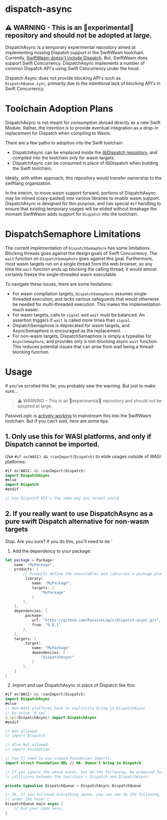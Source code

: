 # dispatch-async

## ⚠️ WARNING - This is an 🧪experimental🧪 repository and should not be adopted at large.

DispatchAsync is a temporary experimental repository aimed at implementing missing Dispatch support in the SwiftWasm toolchain.
Currently, [SwiftWasm doesn't include Dispatch](https://book.swiftwasm.org/getting-started/porting.html#swift-foundation-and-dispatch). 
But, SwiftWasm does support Swift Concurrency. DispatchAsync implements a number of common Dispatch API's using Swift Concurrency
under the hood.

Dispatch Async does not provide blocking API's such as `DispatchQueue.sync`, primarily due to the intentional lack of blocking
API's in Swift Concurrency.

# Toolchain Adoption Plans

DispatchAsync is not meant for consumption abroad directly as a new Swift Module. Rather, the intention is to provide eventual integration
as a drop-in replacement for Dispatch when compiling to Wasm.

There are a few paths to adoption into the Swift toolchain

- DispatchAsync can be emplaced inside the [libDispatch repository](https://github.com/swiftlang/swift-corelibs-libdispatch), and compiled
into the toolchain only for wasm targets.
- DispatchAsync can be consumed in place of libDispatch when building the Swift toolchain.

Ideally, with either approach, this repository would transfer ownership to the swiftlang organization.

In the interim, to move wasm support forward, portions of DispatchAsync may be inlined (copy-pasted)
into various libraries to enable wasm support. DispatchAsync is designed for this purpose, and has
special `#if` handling to ensure that existing temporary usages will be elided without breakage
the moment SwiftWasm adds support for `Dispatch` into the toolchain.

# DispatchSemaphore Limitations

The current implementation of `DispatchSemaphore` has some limitations. Blocking threads goes against the design goals of Swift Concurrency.
The `wait` function on `DispatchSemaphore` goes against this goal. Furthermore, most wasm targets run on a single thread from the web
browser, so any time the `wait` function ends up blocking the calling thread, it would almost certainly freeze the single-threaded wasm
executable.

To navigate these issues, there are some limitations:

- For wasm compilation targets, `DispatchSemaphore` assumes single-threaded execution, and lacks various safeguards that would otherwise
be needed for multi-threaded execution. This makes the implementation much easier.
- For wasm targets, calls to `signal` and `wait` must be balanced. An assertion triggers if `wait` is called more times than `signal`.
- DispatchSemaphore is deprecated for wasm targets, and AsyncSemaphore is encouraged as the replacement.
- For non-wasm targets, DispatchSemaphore is simply a typealias for `AsyncSemaphore`, and provides only a non-blocking async `wait` 
function. This reduces potential issues that can arise from wait being a thread-blocking function.

# Usage

If you've scrolled this far, you probably saw the warning. But just to make sure…

> ⚠️ WARNING - This is an 🧪experimental🧪 repository and should not be adopted at large.

PassiveLogic is [actively working](https://github.com/PassiveLogic/swift-web-examples/issues/1) to mainstream this into the SwiftWasm
toolchain. But if you can't wait, here are some tips.

## 1. Only use this for WASI platforms, and only if Dispatch cannot be imported.

Use `#if os(WASI) && !canImport(Dispatch)` to elide usages outside of WASI platforms:

```swift
#if os(WASI) && !canImport(Dispatch)
import DispatchAsync
#else
import Dispatch
#endif

// Use Dispatch API's the same way you normal would.
```

## 2. If you really want to use DispatchAsync as a pure swift Dispatch alternative for non-wasm targets

Stop. Are you sure? If you do this, you'll need to be '

1. Add the dependency to your package:

```swift
let package = Package(
    name: "MyPackage",
    products: [
        // Products define the executables and libraries a package produces, making them visible to other packages.
        .library(
            name: "MyPackage",
            targets: [
                "MyPackage"
            ]
        ),
    ],
    dependencies: [
        .package(
            url: "https://github.com/PassiveLogic/dispatch-async.git",
            from: "0.0.1"
        ),
    ],
    targets: [
        .target(
            name: "MyPackage"
            dependencies: [
                "DispatchAsync"
            ]
        ),
    ]
)
```

2. Import and use DispatchAsync in place of Dispatch like this:

```swift
#if os(WASI) && !canImport(Dispatch)
import DispatchAsync
#else
// Non-WASI platforms have to explicitly bring in DispatchAsync
// by using `@_spi`.
@_spi(DispatchAsync) import DispatchAsync
#endif

// Not allowed:
// import Dispatch

// Also Not allowed:
// import Foundation

// You'll need to use scoped Foundation imports:
import struct Foundation.URL // Ok. Doesn't bring in Dispatch

// If you ignore the above notes, but do the following, be prepared for namespace
// collisions between the toolchain's Dispatch and DispatchAsync:

private typealias DispatchQueue = DispatchAsync.DispatchQueue

// Ok. If you followed everything above, you can now do the following, using pure swift
// under the hood! 🎉
DispatchQueue.main.async {
    // Run your code here…
}
```
